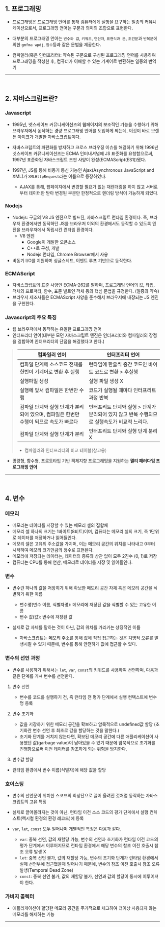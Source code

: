 ## 1. 프로그래밍

- 프로그래밍은 프로그래밍 언어를 통해 컴퓨터에게 실행을 요구하는 일종의 커뮤니케이션으로서, 프로그래밍 언어는 구문과 의미의 조합으로 표현한다.

- 대부분의 프로그래밍 언어는 `변수와 값`, `키워드`, `연산자`, `표현식과 문`, `조건문`과 `반복문`에 의한 `gmfma wpdj`, `함수`등과 같은 문법을 제공한다.

- 컴파일러(혹은 인터프리터): 약속된 구문으로 구성된 프로그래밍 언어를 사용하여 프로그래밍을 작성한 후, 컴퓨터가 이해할 수 있는 기계어로 변환하는 일종의 번역기

---
<br/>

## 2. 자바스크립트란?

### Javascript

- 1995년, 넷스케이프 커뮤니케이션즈의 웹페이지의 보조적인 기능을 수행하기 위해 브라우저에서 동작하는 경량 프로그래밍 언어를 도입하게 되는데, 이것이 바로 브렌든 아이크가 개발한 자바스크립트이다.

- 자바스크립트의 파편화를 방지하고 크로스 브라우징 이슈를 해결하기 위해 1996년 넷스케이프 커뮤니케이션즈는 ECMA 인터내셔널에 JS 표준화를 요청함으로써, 1997년 표준화된 자바스크립트 초판 사양이 완성(ECMAScript(ES1))됐다.

- 1997년, JS를 통해 비동기 통신 기능인 Ajax(Asynchronous JavaScript and XML)가 `XMLHttpRequest`라는 이름으로 등장하였다.
  - AJAX를 통해, 웹페이지에서 변경할 필요가 없는 재렌더링을 하지 않고 서버로부터 데이터만 받아 변경된 부분만 한정적으로 렌더링 방식이 가능하게 되었다.

### Nodejs

- Nodejs: 구글의 V8 JS 엔진으로 빌드된, 자바스크립트 런타임 환경이다. 즉, 브라우저 환경에서만 동작하던 JS를 브라우저 이외의 환경에서도 동작할 수 있도록 엔진을 브라우저에서 독립시킨 런타임 환경이다.
  - V8 엔진
    - Google이 개발한 오픈소스
    - C++로 구성, 개발
    - Nodejs 런타임, Chrome Browser에서 사용
- 비동기 I/O를 지원하며 싱글스레드, 이벤트 루프 기반으로 동작한다.

### ECMAScript

- 자바스크립트의 표준 사양인 ECMA-262를 말하며, 프로그래밍 언어의 값, 타입, 객체와 프로퍼티, 함수, 표준 빌트인 객체 등의 핵심 문법을 규정한다. (일종의 약속)
- 브라우저 제조사들은 ECMAScript 사양을 준수해서 브라우저에 내장되는 JS 엔진을 구현한다.

### Javascript의 주요 특징

- 웹 브라우저에서 동작하는 유일한 프로그래밍 언어
- 인터프리터 언어(대부분 모던 자바스크립트 엔진은 인터프리터와 컴파일러의 장점을 결합하여 인터프리터의 단점을 해결했다고 한다.)

> |컴파일러 언어|인터프리터 언어|
> |---|---|
> |컴파일 단계에 소스코드 전체를 한번이 기계어로 변환 후 실행|런타임에 한줄씩 중간 코드인 바이트 코드로 변환 > 후실행|
> |실행파일 생성|실행 파일 생성 X|
> |실행에 앞서 컴파일은 한번만 수행|코드가 실행될 때마다 인터프리트 과정 반복|
> |컴파일 단계와 실행 단계가 분리되어 있으며, 컴파일은 한번만 수행이 되므로 속도가 빠르다|인터프리트 단계와 실행 > 단계가 분리되어 있지 않고 반복 수행되므로 실행속도가 비교적 느리다.|
> |컴파일 단계와 실행 단계가 분리|인터프리트 단계와 실행 단계 분리 X|
>
> - 컴파일러와 인터프리터의 비교 테이블(참고용)

- 멍령형, 함수형, 프로토타입 기반 객체지향 프로그래밍을 지원하는 **멀티 패러다임 프로그래밍 언어**

---
<br/>

## 4. 변수

### 메모리

- 메모리는 데이터를 저장할 수 있는 메모리 셀의 집합체
- 메모리 셀 하나의 크기는 1바이트(8비트)이며, 컴퓨터는 메모리 셀의 크기, 즉 1단위로 데이터를 저장하거나 읽어들인다.
- 메모리 셀은 고유의 주소값을 가지며, 이는 메모리 공간의 위치를 나타내고 0부터 시작하여 메모리 크기만큼의 정수로 표현된다.
- 메모리에 저장되는 데이터는, 데이터의 종류와 상관 없이 모두 2진수 (0, 1)로 저장
- 컴퓨터는 CPU를 통해 연산, 메모리로 데이터를 저장 및 읽어들인다.

### 변수

- 변수란 하나의 값을 저장히기 위해 확보한 메모리 공간 자체 혹은 메모리 공간을 식별하기 위한 이름
  - 변수명(변수 이름, 식별자명): 메모리에 저장된 값을 식별할 수 있는 고유한 이름
  - 변수 값(값): 변수에 저장된 값

- 실제로 값 자체를 말하는 것이 아닌, 값의 위치를 가리키는 상징적인 이름
  - 자바스크립트는 메모리 주소를 통해 값에 직접 접근하는 것은 치명적 오류를 발생시킬 수 있기 때문에, 변수를 통해  안전하게 값에 접근할 수 있다.

### 변수의 선언 과정

- 변수를 사용하기 위해서는 `let`, `var`, `const`의 키워드를 사용하여 선언하며, 다음과 같은 단계를 거쳐 변수를 선언한다.

1. 변수 선언
   - 변수를 코드를 실행하기 전, 즉 런타임 전 평가 단계에서 실행 컨텍스트에 변수명 등록

2. 변수 초기화
   - 값을 저장하기 위한 메모리 공간을 확보하고 암묵적으로 undefined값 할당
    (초기화란 변수 선언 후 최초로 값을 할당하는 것을 말한다.)
   - 초기화 단계를 거치지 않는다면, 확보된 메모리 공간에 다른 애플리케이션이 사용했던 값(garbage value)이 남아있을 수 있기 때문에 암묵적으로 초기화를 진행함으로써 이전 데이터를 참조하게 되는 위험을 방지한다.

3. 변수값 할당

- 런타임 환경에서 변수 이름(식별자)에 해당 값을 할당

### 호이스팅

- 변수의 선언문이 위치한 스코프의 최상단으로 끌어 올려진 것처럼 동작하는 자바스크립트의 고유 특징

- 실제로 끌어올려지는 것이 아닌, 런타임 이전 소스 코드의 평가 단계에서 실행 컨텍스트(렉시컬 환경의 환경 레코드)에 등록

- `var`, `let`, `const` 모두 일어나며 개별적인 특징은 다음과 같다.
  - `var`: 중복 선언, 값의 재할당 가능, 변수의 선언과 초기화가 런타임 이전 코드의 평가 단계에서 이루어지므로 런타임 환경에서 해당 변수의 참조 이전 호출시 참조 오류 발생 X
  - `let`: 중복 선언 불가, 값의 재할당 가능, 변수의 초기화 단계가 런타임 환경에서 실제 선언부에 접근했을때 일어나기 때문에, 변수의 참조 이전 호출시 참조 오류 발생(Temporal Dead Zone)
  - `const`: 중복 선언 불가, 값의 재할당 불가, 선언과 값의 할당이 동시에 이루어져야 한다.

### 가비지 콜렉터

- 애플리케이션이 할당한 메모리 공간을 주기적으로 체크하여 더이상 사용되지 않는 메모리를 해제하는 기능

---

<br/>
